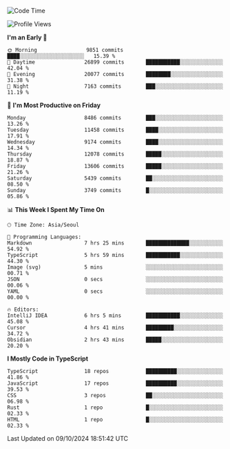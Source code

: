 <!--START_SECTION:waka-->
![Code Time](http://img.shields.io/badge/Code%20Time-6%2C781%20hrs%2053%20mins-blue)

![Profile Views](http://img.shields.io/badge/Profile%20Views-0-blue)

**I'm an Early 🐤** 

```text
🌞 Morning                9851 commits        ████░░░░░░░░░░░░░░░░░░░░░   15.39 % 
🌆 Daytime                26899 commits       ███████████░░░░░░░░░░░░░░   42.04 % 
🌃 Evening                20077 commits       ████████░░░░░░░░░░░░░░░░░   31.38 % 
🌙 Night                  7163 commits        ███░░░░░░░░░░░░░░░░░░░░░░   11.19 % 
```
📅 **I'm Most Productive on Friday** 

```text
Monday                   8486 commits        ███░░░░░░░░░░░░░░░░░░░░░░   13.26 % 
Tuesday                  11458 commits       ████░░░░░░░░░░░░░░░░░░░░░   17.91 % 
Wednesday                9174 commits        ████░░░░░░░░░░░░░░░░░░░░░   14.34 % 
Thursday                 12078 commits       █████░░░░░░░░░░░░░░░░░░░░   18.87 % 
Friday                   13606 commits       █████░░░░░░░░░░░░░░░░░░░░   21.26 % 
Saturday                 5439 commits        ██░░░░░░░░░░░░░░░░░░░░░░░   08.50 % 
Sunday                   3749 commits        █░░░░░░░░░░░░░░░░░░░░░░░░   05.86 % 
```


📊 **This Week I Spent My Time On** 

```text
🕑︎ Time Zone: Asia/Seoul

💬 Programming Languages: 
Markdown                 7 hrs 25 mins       ██████████████░░░░░░░░░░░   54.92 % 
TypeScript               5 hrs 59 mins       ███████████░░░░░░░░░░░░░░   44.30 % 
Image (svg)              5 mins              ░░░░░░░░░░░░░░░░░░░░░░░░░   00.71 % 
JSON                     0 secs              ░░░░░░░░░░░░░░░░░░░░░░░░░   00.06 % 
YAML                     0 secs              ░░░░░░░░░░░░░░░░░░░░░░░░░   00.00 % 

🔥 Editors: 
IntelliJ IDEA            6 hrs 5 mins        ███████████░░░░░░░░░░░░░░   45.08 % 
Cursor                   4 hrs 41 mins       █████████░░░░░░░░░░░░░░░░   34.72 % 
Obsidian                 2 hrs 43 mins       █████░░░░░░░░░░░░░░░░░░░░   20.20 % 
```

**I Mostly Code in TypeScript** 

```text
TypeScript               18 repos            ██████████░░░░░░░░░░░░░░░   41.86 % 
JavaScript               17 repos            ██████████░░░░░░░░░░░░░░░   39.53 % 
CSS                      3 repos             ██░░░░░░░░░░░░░░░░░░░░░░░   06.98 % 
Rust                     1 repo              █░░░░░░░░░░░░░░░░░░░░░░░░   02.33 % 
HTML                     1 repo              █░░░░░░░░░░░░░░░░░░░░░░░░   02.33 % 
```




 Last Updated on 09/10/2024 18:51:42 UTC
<!--END_SECTION:waka-->
